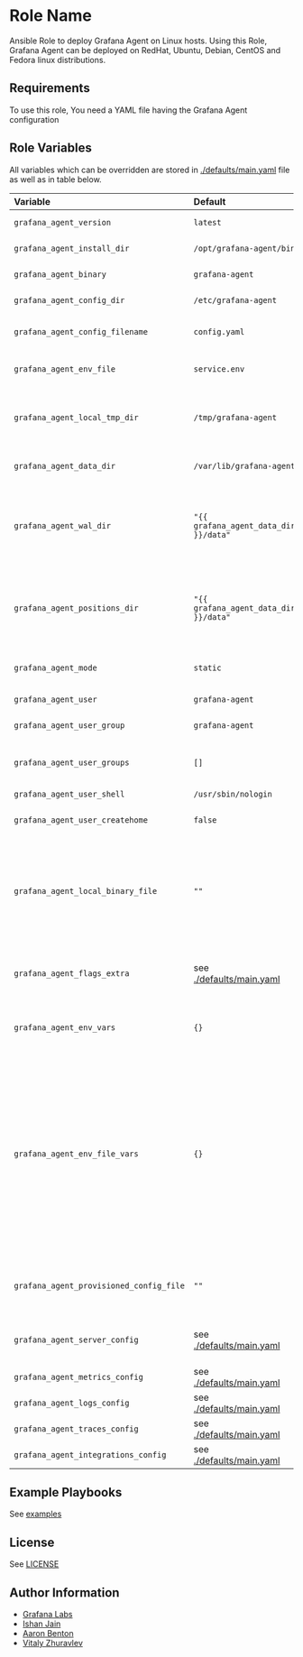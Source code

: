 # Role Name

Ansible Role to deploy Grafana Agent on Linux hosts. Using this Role, Grafana Agent can be deployed on RedHat, Ubuntu, Debian, CentOS
and Fedora linux distributions.

## Requirements

To use this role, You need a YAML file having the Grafana Agent configuration

## Role Variables

All variables which can be overridden are stored in [./defaults/main.yaml](./defaults/main.yaml) file as well as in table below.

| Variable | Default | Description |
| :------ | :------ | :--------- |
| `grafana_agent_version` | `latest` | version of the agent to install |
| `grafana_agent_install_dir` | `/opt/grafana-agent/bin` | directory to install the binary to |
| `grafana_agent_binary` | `grafana-agent` | name to use for the binary |
| `grafana_agent_config_dir` | `/etc/grafana-agent` | directory to store the configuration files in |
| `grafana_agent_config_filename` | `config.yaml` | name of the configuration file for the agent |
| `grafana_agent_env_file` | `service.env` | name of the environment file loaded by the system unit file |
| `grafana_agent_local_tmp_dir` | `/tmp/grafana-agent` | temporary directory to create on the controller/localhost where the archive will be downloaded to |
| `grafana_agent_data_dir` | `/var/lib/grafana-agent` | the data directory to create for the wal and positions |
| `grafana_agent_wal_dir` | `"{{ grafana_agent_data_dir }}/data"` | wal directory to use, should be a sub-folder of grafana_agent_data_dir, will automatically be created when the agent starts |
| `grafana_agent_positions_dir` | `"{{ grafana_agent_data_dir }}/data"` | positions directory to use, should be a sub-folder of grafana_agent_data_dir, will automatically be created when the agent starts |
| `grafana_agent_mode` | `static` | mode to run Grafana Agent in. Can be "flow" or "static", [Flow Docs](https://grafana.com/docs/agent/latest/flow/) |
| `grafana_agent_user` | `grafana-agent` | os user to create for the agent to run as |
| `grafana_agent_user_group` | `grafana-agent` | os user group to create for the agent |
| `grafana_agent_user_groups` | `[]` | Configurable user groups that the grafana agent can be put in so that it can access logs |
| `grafana_agent_user_shell` | `/usr/sbin/nologin` | the shell for the user |
| `grafana_agent_user_createhome` | `false` | whether or not to create a home directory for the user |
| `grafana_agent_local_binary_file` | `""` | full path to the local binary if already downloaded or built on the controller, this should only be set, if ansible is not downloading the binary and you have manually downloaded the binary |
| `grafana_agent_flags_extra` | see [./defaults/main.yaml](./defaults/main.yaml) | dictionary of additional command-line flags, run grafana-agent --help for a complete list. [Docs](https://grafana.com/docs/agent/latest/configuration/flags/) |
| `grafana_agent_env_vars` | `{}` | sets Environment variables in the systemd service configuration. |
| `grafana_agent_env_file_vars` | `{}` | dictionary of key/pair values to write to the environment file that is loaded by the service, with the flag `--config.expand-env=true` any generated config files will support the expansion of environment variables at runtime by referencing ${ENVVAR}. be aware of boolean values, when output they will result in the proper-cased string "True" and "False" |
| `grafana_agent_provisioned_config_file` | `""` | path to a config file on the controller that will be used instead of the provided configs below if specified. |
| `grafana_agent_server_config` | see [./defaults/main.yaml](./defaults/main.yaml) | Configures the server of the Agent used to enable self-scraping, [Docs](https://grafana.com/docs/agent/latest/configuration/server-config/) |
| `grafana_agent_metrics_config` | see [./defaults/main.yaml](./defaults/main.yaml) | Configures metric collection, [Docs](https://grafana.com/docs/agent/latest/configuration/metrics-config/) |
| `grafana_agent_logs_config` | see [./defaults/main.yaml](./defaults/main.yaml) | Configures logs collection, [Docs](https://grafana.com/docs/agent/latest/configuration/logs-config/) |
| `grafana_agent_traces_config` | see [./defaults/main.yaml](./defaults/main.yaml) | Configures traces collection, [Docs](https://grafana.com/docs/agent/latest/configuration/traces-config/) |
| `grafana_agent_integrations_config` | see [./defaults/main.yaml](./defaults/main.yaml) | Configures integrations for the agent, [Docs](https://grafana.com/docs/agent/latest/configuration/integrations/) |

## Example Playbooks

See [examples](../../examples)

## License

See [LICENSE](https://github.com/grafana/grafana-ansible-collection/blob/main/LICENSE)

## Author Information

-   [Grafana Labs](https://github.com/grafana)
-   [Ishan Jain](https://github.com/ishanjainn)
-   [Aaron Benton](https://github.com/bentonam)
-   [Vitaly Zhuravlev](https://github.com/v-zhuravlev)
